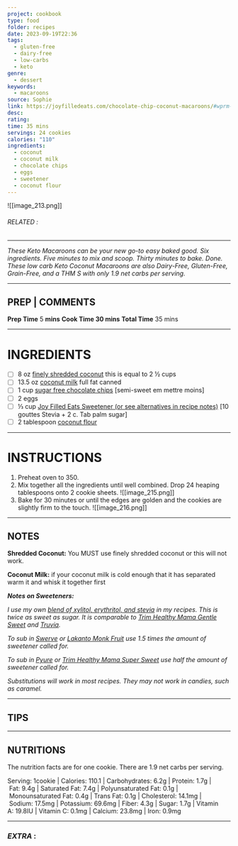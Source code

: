 ```yaml
---
project: cookbook
type: food
folder: recipes
date: 2023-09-19T22:36
tags:
  - gluten-free
  - dairy-free
  - low-carbs
  - keto
genre:
  - dessert
keywords:
  - macaroons
source: Sophie
link: https://joyfilledeats.com/chocolate-chip-coconut-macaroons/#wprm-recipe-container-12679
desc: 
rating: 
time: 35 mins
servings: 24 cookies
calories: "110"
ingredients:
  - coconut
  - coconut milk
  - chocolate chips
  - eggs
  - sweetener
  - coconut flour
---
```


![[image_213.png]]
###### *RELATED* : 
---
_These Keto Macaroons can be your new go-to easy baked good. Six ingredients. Five minutes to mix and scoop. Thirty minutes to bake. Done. These low carb Keto Coconut Macaroons are also Dairy-Free, Gluten-Free, Grain-Free, and a THM S with only 1.9 net carbs per serving._

---
## PREP | COMMENTS

**Prep Time** 5 **mins**
**Cook Time 30 mins**
**Total Time** 35 mins

---
# INGREDIENTS

- [ ] 8 oz [finely shredded coconut](https://amzn.to/3LtYMZC) this is equal to 2 ½ cups
- [ ] 13.5 oz [coconut milk](http://amzn.to/2oUSeLb) full fat canned
- [ ] 1 cup [sugar free chocolate chips](https://amzn.to/3reQUFW) [semi-sweet em mettre moins]
- [ ] 2 eggs
- [ ] ⅓ cup [Joy Filled Eats Sweetener (or see alternatives in recipe notes)](https://joyfilledeats.com/sweetener/) [10 gouttes Stevia + 2 c. Tab palm sugar]
- [ ] 2 tablespoon [coconut flour](https://rstyle.me/+2ZVvqErg1_Zik64hkoTaYw)

---
# INSTRUCTIONS

1. Preheat oven to 350.
2. Mix together all the ingredients until well combined. Drop 24 heaping tablespoons onto 2 cookie sheets.
![[image_215.png]]
3. Bake for 30 minutes or until the edges are golden and the cookies are slightly firm to the touch.
![[image_216.png]]

---
## NOTES

**Shredded Coconut:** You MUST use finely shredded coconut or this will not work.

**Coconut Milk:** if your coconut milk is cold enough that it has separated warm it and whisk it together first

**_Notes on Sweeteners:_** 

_I use my own [blend of xylitol, erythritol, and stevia](https://joyfilledeats.com/sweetener/) in my recipes. This is twice as sweet as sugar. It is comparable to [Trim Healthy Mama Gentle Sweet](https://store.trimhealthymama.com/product/gentle-sweet-xylitol-erythritol-stevia-ground-blend-3lb-bag/?ref=50) and [Truvia](https://amzn.to/2MjGDhY)._

_To sub in [Swerve](https://amzn.to/2MlbUBk) or [Lakanto Monk Fruit](https://amzn.to/2wIYnAW) use 1.5 times the amount of sweetener called for._ 

_To sub in [Pyure](https://amzn.to/2MTpVam) or [Trim Healthy Mama Super Sweet](https://store.trimhealthymama.com/product/super-sweet-blend-erythritol-stevia-3lb-bag/?ref=50) use half the amount of sweetener called for._

_Substitutions will work in most recipes. They may not work in candies, such as caramel._

---
## TIPS



---
## NUTRITIONS

The nutrition facts are for one cookie. There are 1.9 net carbs per serving.

Serving: 1cookie | Calories: 110.1 | Carbohydrates: 6.2g | Protein: 1.7g | Fat: 9.4g | Saturated Fat: 7.4g | Polyunsaturated Fat: 0.1g | Monounsaturated Fat: 0.4g | Trans Fat: 0.1g | Cholesterol: 14.1mg | Sodium: 17.5mg | Potassium: 69.6mg | Fiber: 4.3g | Sugar: 1.7g | Vitamin A: 19.8IU | Vitamin C: 0.1mg | Calcium: 23.8mg | Iron: 0.9mg

---
### *EXTRA* :



